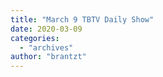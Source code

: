 ```yaml
---
title: "March 9 TBTV Daily Show"
date: 2020-03-09
categories: 
  - "archives"
author: "brantzt"
---
```



